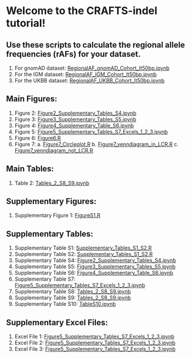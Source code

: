 # Welcome to the CRAFTS-indel tutorial! 

## Use these scripts to calculate the regional allele frequencies (rAFs) for your dataset. 
1. For gnomAD dataset: <a href="https://github.com/ColumbiaCPMG/RegionalAlleleFrequency/blob/main/RegionalAF_gnomAD_Cohort_lt50bp.ipynb" target="_blank">RegionalAF_gnomAD_Cohort_lt50bp.ipynb</a>
2. For the IGM dataset: <a href="https://github.com/ColumbiaCPMG/RegionalAlleleFrequency/blob/main/RegionalAF_IGM_Cohort_lt50bp.ipynb" target="_blank">RegionalAF_IGM_Cohort_lt50bp.ipynb</a>
2. For the UKBB dataset: <a href="https://github.com/ColumbiaCPMG/RegionalAlleleFrequency/blob/main/RegionalAF_UKBB_Cohort_lt50bp.ipynb" target="_blank">RegionalAF_UKBB_Cohort_lt50bp.ipynb</a>

## Main Figures: 
1. Figure 2: <a href="https://github.com/ColumbiaCPMG/RegionalAlleleFrequency/blob/main/Figure2_Supplementary_Tables_S4.ipynb" target="_blank">Figure2_Supplementary_Tables_S4.ipynb</a> 
2. Figure 3: <a href="https://github.com/ColumbiaCPMG/RegionalAlleleFrequency/blob/main/Figure3_Supplementary_Tables_S5.ipynb" target="_blank">Figure3_Supplementary_Tables_S5.ipynb</a> 
3. Figure 4: <a href="https://github.com/ColumbiaCPMG/RegionalAlleleFrequency/blob/main/Figure4_Supplementary_Table_S6.ipynb" target="_blank">Figure4_Supplementary_Table_S6.ipynb</a>
4. Figure 5: <a href="https://github.com/ColumbiaCPMG/RegionalAlleleFrequency/blob/main/Figure5_Supplementary_Tables_S7_Excels_1_2_3.ipynb" target="_blank">Figure5_Supplementary_Tables_S7_Excels_1_2_3.ipynb</a>
5. Figure 6: <a href="https://github.com/ColumbiaCPMG/RegionalAlleleFrequency/blob/main/Figure6.R" target="_blank">Figure6.R</a>
6. Figure 7: 
    a. <a href="https://github.com/ColumbiaCPMG/RegionalAlleleFrequency/blob/main/Figure7_Circleplot.R" target="_blank">Figure7_Circleplot.R</a>
    b. <a href="https://github.com/ColumbiaCPMG/RegionalAlleleFrequency/blob/main/Figure7_venndiagram_in_LCR.R" target="_blank">Figure7_venndiagram_in_LCR.R</a>
    c. <a href="https://github.com/ColumbiaCPMG/RegionalAlleleFrequency/blob/main/Figure7_venndiagram_not_LCR.R" target="_blank">Figure7_venndiagram_not_LCR.R</a>

## Main Tables: 
1. Table 2: <a href="https://github.com/ColumbiaCPMG/RegionalAlleleFrequency/blob/main/Tables_2_S8_S9.ipynb" target="_blank">Tables_2_S8_S9.ipynb</a>

## Supplementary Figures: 
1. Supplementary Figure 1: <a href="https://github.com/ColumbiaCPMG/RegionalAlleleFrequency/blob/main/FigureS1.R" target="_blank">FigureS1.R</a>

## Supplementary Tables: 
1. Supplementary Table S1: <a href="https://github.com/ColumbiaCPMG/RegionalAlleleFrequency/blob/main/Supplementary_Tables_S1_S2.R" target="_blank">Supplementary_Tables_S1_S2.R</a>
2. Supplementary Table S2: <a href="https://github.com/ColumbiaCPMG/RegionalAlleleFrequency/blob/main/Supplementary_Tables_S1_S2.R" target="_blank">Supplementary_Tables_S1_S2.R</a>
4. Supplementary Table S4: <a href="https://github.com/ColumbiaCPMG/RegionalAlleleFrequency/blob/main/Figure2_Supplementary_Tables_S4.ipynb" target="_blank">Figure2_Supplementary_Tables_S4.ipynb</a> 
5. Supplementary Table S5: <a href="https://github.com/ColumbiaCPMG/RegionalAlleleFrequency/blob/main/Figure3_Supplementary_Tables_S5.ipynb" target="_blank">Figure3_Supplementary_Tables_S5.ipynb</a> 
6. Supplementary Table S6: <a href="https://github.com/ColumbiaCPMG/RegionalAlleleFrequency/blob/main/Figure4_Supplementary_Table_S6.ipynb" target="_blank">Figure4_Supplementary_Table_S6.ipynb</a> 
7. Supplementary Table S7: <a href="https://github.com/ColumbiaCPMG/RegionalAlleleFrequency/blob/main/Figure5_Supplementary_Tables_S7_Excels_1_2_3.ipynb" target="_blank">Figure5_Supplementary_Tables_S7_Excels_1_2_3.ipynb</a>
8. Supplementary Table S8: <a href="https://github.com/ColumbiaCPMG/RegionalAlleleFrequency/blob/main/Tables_2_S8_S9.ipynb" target="_blank">Tables_2_S8_S9.ipynb</a>
9. Supplementary Table S9: <a href="https://github.com/ColumbiaCPMG/RegionalAlleleFrequency/blob/main/Tables_2_S8_S9.ipynb" target="_blank">Tables_2_S8_S9.ipynb</a>
10. Supplementary Table S10: <a href="https://github.com/ColumbiaCPMG/RegionalAlleleFrequency/blob/main/TableS10.ipynb" target="_blank">TableS10.ipynb</a>


## Supplementary Excel Files: 
1. Excel File 1: <a href="https://github.com/ColumbiaCPMG/RegionalAlleleFrequency/blob/main/Figure5_Supplementary_Tables_S7_Excels_1_2_3.ipynb" target="_blank">Figure5_Supplementary_Tables_S7_Excels_1_2_3.ipynb</a>
2. Excel File 2: <a href="https://github.com/ColumbiaCPMG/RegionalAlleleFrequency/blob/main/Figure5_Supplementary_Tables_S7_Excels_1_2_3.ipynb" target="_blank">Figure5_Supplementary_Tables_S7_Excels_1_2_3.ipynb</a>
3. Excel File 3: <a href="https://github.com/ColumbiaCPMG/RegionalAlleleFrequency/blob/main/Figure5_Supplementary_Tables_S7_Excels_1_2_3.ipynb" target="_blank">Figure5_Supplementary_Tables_S7_Excels_1_2_3.ipynb</a>




